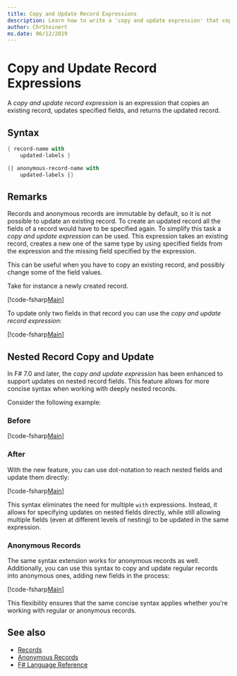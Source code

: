 ```yaml
---
title: Copy and Update Record Expressions
description: Learn how to write a 'copy and update expression' that copies an existing record or anonymous record, updates specified fields, and returns the updated record or anonymous record.
author: ChrSteinert
ms.date: 06/12/2019
---
```

# Copy and Update Record Expressions

A *copy and update record expression* is an expression that copies an existing record, updates specified fields, and returns the updated record.

## Syntax

```fsharp
{ record-name with
    updated-labels }

{| anonymous-record-name with
    updated-labels |}
```

## Remarks

Records and anonymous records are immutable by default, so it is not possible to update an existing record. To create an updated record all the fields of a record would have to be specified again. To simplify this task a *copy and update expression* can be used. This expression takes an existing record, creates a new one of the same type by using specified fields from the expression and the missing field specified by the expression.

This can be useful when you have to copy an existing record, and possibly change some of the field values.

Take for instance a newly created record.

[!code-fsharp[Main](~/samples/snippets/fsharp/lang-ref-1/snippet1905.fs)]

To update only two fields in that record you can use the *copy and update record expression*:

[!code-fsharp[Main](~/samples/snippets/fsharp/lang-ref-1/snippet1906.fs)]

## Nested Record Copy and Update

In F# 7.0 and later, the *copy and update expression* has been enhanced to support updates on nested record fields. This feature allows for more concise syntax when working with deeply nested records.

Consider the following example:

### Before

[!code-fsharp[Main](~/samples/snippets/fsharp/lang-ref-1/snippet19061.fs)]

### After

With the new feature, you can use dot-notation to reach nested fields and update them directly:

[!code-fsharp[Main](~/samples/snippets/fsharp/lang-ref-1/snippet19062.fs)]

This syntax eliminates the need for multiple `with` expressions. Instead, it allows for specifying updates on nested fields directly, while still allowing multiple fields (even at different levels of nesting) to be updated in the same expression.

### Anonymous Records

The same syntax extension works for anonymous records as well. Additionally, you can use this syntax to copy and update regular records into anonymous ones, adding new fields in the process:

[!code-fsharp[Main](~/samples/snippets/fsharp/lang-ref-1/snippet19063.fs)]

This flexibility ensures that the same concise syntax applies whether you're working with regular or anonymous records.

## See also

- [Records](records.md)
- [Anonymous Records](anonymous-records.md)
- [F# Language Reference](index.md)
